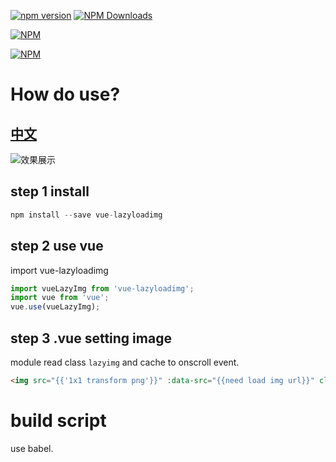 [![npm version](https://badge.fury.io/js/vue-lazyloadimg.svg)](http://badge.fury.io/js/vue-lazyloadimg)
[![NPM Downloads](https://img.shields.io/npm/dm/vue-lazyloadimg.svg)](https://www.npmjs.com/package/vue-lazyloadimg)

[![NPM](https://nodei.co/npm/vue-lazyloadimg.png?downloads=true&downloadRank=true&stars=true)](https://nodei.co/npm/vue-lazyloadimg/)

[![NPM](https://nodei.co/npm-dl/vue-lazyloadimg.png?height=3)](https://nodei.co/npm/vue-lazyloadimg/)

# How do use?
## [中文](README.CN.md)
![效果展示](http://ww3.sinaimg.cn/large/882a72d0gw1f7qycyxootg20i70hd7wh.gif)
## step 1 install
```javascript
npm install --save vue-lazyloadimg
```

## step 2 use vue
import vue-lazyloadimg
```javascript
import vueLazyImg from 'vue-lazyloadimg';
import vue from 'vue';
vue.use(vueLazyImg);
```

## step 3 .vue setting image
module read class `lazyimg` and cache to onscroll event.
``` html
<img src="{{'1x1 transform png'}}" :data-src="{{need load img url}}" class="lazyimg" alt="">
```

# build script
use babel.